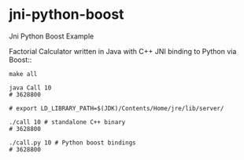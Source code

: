 # jni-python-boost
Jni Python Boost Example

Factorial Calculator written in Java with C++ JNI binding to Python via Boost::

    make all

    java Call 10
    # 3628800

    # export LD_LIBRARY_PATH=$(JDK)/Contents/Home/jre/lib/server/

    ./call 10 # standalone C++ binary
    # 3628800

    ./call.py 10 # Python boost bindings
    # 3628800
